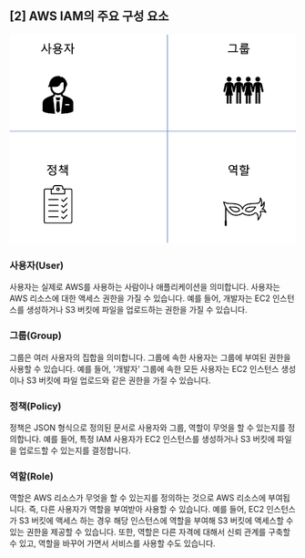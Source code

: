 ## [2] AWS IAM의 주요 구성 요소

![Alt text](media/image13.png)

### 사용자(User)

사용자는 실제로 AWS를 사용하는 사람이나 애플리케이션을 의미합니다.
사용자는 AWS 리소스에 대한 액세스 권한을 가질 수 있습니다. 예를 들어,
개발자는 EC2 인스턴스를 생성하거나 S3 버킷에 파일을 업로드하는 권한을
가질 수 있습니다.

### 그룹(Group)

그룹은 여러 사용자의 집합을 의미합니다. 그룹에 속한 사용자는 그룹에
부여된 권한을 사용할 수 있습니다. 예를 들어, '개발자' 그룹에 속한 모든
사용자는 EC2 인스턴스 생성이나 S3 버킷에 파일 업로드와 같은 권한을 가질
수 있습니다.

### 정책(Policy)

정책은 JSON 형식으로 정의된 문서로 사용자와 그룹, 역할이 무엇을 할 수
있는지를 정의합니다. 예를 들어, 특정 IAM 사용자가 EC2 인스턴스를
생성하거나 S3 버킷에 파일을 업로드할 수 있는지를 결정합니다.

### 역할(Role)

역할은 AWS 리소스가 무엇을 할 수 있는지를 정의하는 것으로 AWS 리소스에
부여됩니다. 즉, 다른 사용자가 역할을 부여받아 사용할 수 있습니다. 예를
들어, EC2 인스턴스가 S3 버킷에 액세스 하는 경우 해당 인스턴스에 역할을
부여해 S3 버킷에 액세스할 수 있는 권한을 제공할 수 있습니다. 또한,
역할은 다른 자격에 대해서 신뢰 관계를 구축할 수 있고, 역할을 바꾸어
가면서 서비스를 사용할 수도 있습니다.